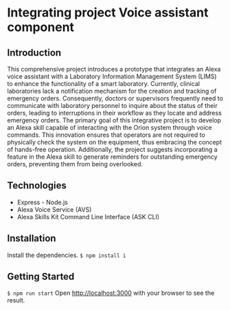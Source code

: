 # Integrating project Voice assistant component
## Introduction
This comprehensive project introduces a prototype that integrates an Alexa voice assistant with a Laboratory Information Management System (LIMS) to enhance the functionality of a smart laboratory. Currently, clinical laboratories lack a notification mechanism for the creation and tracking of emergency orders. Consequently, doctors or supervisors frequently need to communicate with laboratory personnel to inquire about the status of their orders, leading to interruptions in their workflow as they locate and address emergency orders. The primary goal of this integrative project is to develop an Alexa skill capable of interacting with the Orion system through voice commands. This innovation ensures that operators are not required to physically check the system on the equipment, thus embracing the concept of hands-free operation. Additionally, the project suggests incorporating a feature in the Alexa skill to generate reminders for outstanding emergency orders, preventing them from being overlooked.

## Technologies
- Express - Node.js
- Alexa Voice Service (AVS)
- Alexa Skills Kit Command Line Interface (ASK CLI)

## Installation
Install the dependencies.
`$ npm install i`

## Getting Started
`$ npm run start`
Open [http://localhost:3000](http://localhost:3000) with your browser to see the result.